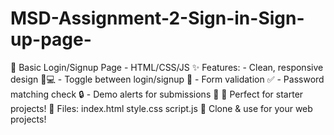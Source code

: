 # MSD-Assignment-2-Sign-in-Sign-up-page-
🔐 Basic Login/Signup Page - HTML/CSS/JS   ✨ Features: - Clean, responsive design 📱💻 - Toggle between login/signup 🔄 - Form validation ✅ - Password matching check 🔒 - Demo alerts for submissions 🚨  🚀 Perfect for starter projects!   📁 Files: index.html style.css script.js  🌟 Clone &amp; use for your web projects!
